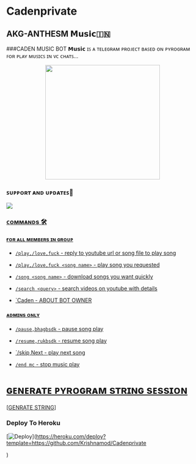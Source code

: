 # Cadenprivate
<h2 align="centre">AKG-ANTHESM 𝗠𝘂𝘀𝗶𝗰🇮🇳</h2>

###CADEN MUSIC BOT 𝗠𝘂𝘀𝗶𝗰 ɪꜱ ᴀ ᴛᴇʟᴇɢʀᴀᴍ ᴘʀᴏᴊᴇᴄᴛ ʙᴀꜱᴇᴅ ᴏɴ ᴘʏʀᴏɢʀᴀᴍ ꜰᴏʀ ᴘʟᴀʏ ᴍᴜꜱɪᴄꜱ ɪɴ ᴠᴄ ᴄʜᴀᴛꜱ...

<p align="center"><a href="https://t.me/VAMPIRE_EMPIRE_OFFICIAL"><img src="https://github.com/Krishnamod/Cadenprivate/blob/main/etc/tg_vc_bot.png" width="300"></a></p>

### ꜱᴜᴘᴘᴏʀᴛ ᴀɴᴅ ᴜᴘᴅᴀᴛᴇꜱ🎑

<a href="https://t.me/anthesm_chat_box"><img src="https://img.shields.io/badge/Join-Group%20Support-blue.svg?style=for-the-badge&logo=Telegram">

### ᴄᴏᴍᴍᴀɴᴅs 🛠

#### ғᴏʀ ᴀʟʟ ᴍᴇᴍʙᴇʀs ɪɴ ɢʀᴏᴜᴘ

- `/play,/love,fuck` - reply to youtube url or song file to play song

- `/play,/love,fuck <song name>` - play song you requested

- `/song <song name>` - download songs you want quickly

- `/search <query>` - search videos on youtube with details
- `Caden  - ABOUT BOT OWNER

#### ᴀᴅᴍɪɴs ᴏɴʟʏ

- `/pause,bhagbsdk` - pause song play

- `/resume,rukbsdk` - resume song play

- `/skip,Next - play next song

- `/end mc` - stop music play

# ɢᴇɴᴇʀᴀᴛᴇ ᴘʏʀᴏɢʀᴀᴍ sᴛʀɪɴɢ sᴇssɪᴏɴ

[[GENRATE STRING](https://replit.com/@BoooCreative/Session-Generater#main.py)]

### Deploy To Heroku

[![Deploy](https://www.herokucdn.com/deploy/button.svg)](https://heroku.com/deploy?template=https://github.com/Krishnamod/Cadenprivate

)
